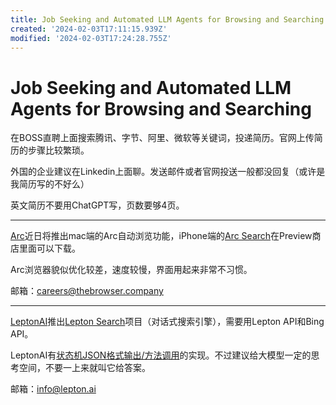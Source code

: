 ```yaml
---
title: Job Seeking and Automated LLM Agents for Browsing and Searching
created: '2024-02-03T17:11:15.939Z'
modified: '2024-02-03T17:24:28.755Z'
---
```


# Job Seeking and Automated LLM Agents for Browsing and Searching

在BOSS直聘上面搜索腾讯、字节、阿里、微软等关键词，投递简历。官网上传简历的步骤比较繁琐。

外国的企业建议在Linkedin上面聊。发送邮件或者官网投送一般都没回复（或许是我简历写的不好么）

英文简历不要用ChatGPT写，页数要够4页。

---

[Arc](https://arc.net)近日将推出mac端的Arc自动浏览功能，iPhone端的[Arc Search](https://apps.apple.com/app/apple-store/id6472513080?pt=120729021&ct=arcnet-nav&mt=8)在Preview商店里面可以下载。

Arc浏览器貌似优化较差，速度较慢，界面用起来非常不习惯。

邮箱：careers@thebrowser.company

---

[LeptonAI](https://lepton.ai)推出[Lepton Search](https://github.com/leptonai/search_with_lepton)项目（对话式搜索引擎），需要用Lepton API和Bing API。

LeptonAI有[状态机JSON格式输出/方法调用](https://www.lepton.ai/blog/structural-decoding-function-calling-for-all-open-llms)的实现。不过建议给大模型一定的思考空间，不要一上来就叫它给答案。

邮箱：info@lepton.ai
